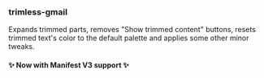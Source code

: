 ### trimless-gmail

Expands trimmed parts, removes "Show trimmed content" buttons, resets trimmed
text's color to the default palette and applies some other minor tweaks.

#### ✨ Now with Manifest V3 support ✨ 
